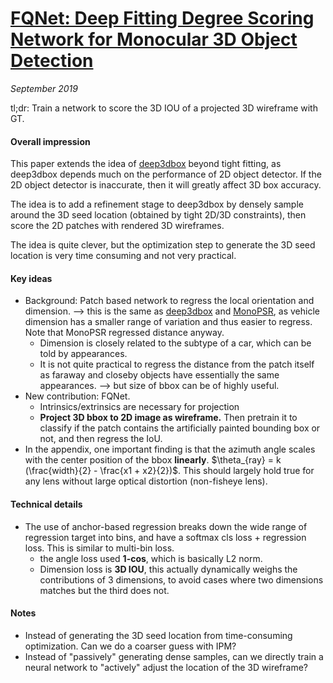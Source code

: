 # [FQNet: Deep Fitting Degree Scoring Network for Monocular 3D Object Detection](https://arxiv.org/abs/1904.12681) 

_September 2019_

tl;dr: Train a network to score the 3D IOU of a projected 3D wireframe with GT. 

#### Overall impression
This paper extends the idea of [deep3dbox](deep3dbox.md) beyond tight fitting, as deep3dbox depends much on the performance of 2D object detector. If the 2D object detector is inaccurate, then it will greatly affect 3D box accuracy.

The idea is to add a refinement stage to deep3dbox by densely sample around the 3D seed location (obtained by tight 2D/3D constraints), then score the 2D patches with rendered 3D wireframes. 

The idea is quite clever, but the optimization step to generate the 3D seed location is very time consuming and not very practical. 

#### Key ideas
- Background: Patch based network to regress the local orientation and dimension. --> this is the same as [deep3dbox](deep3dbox.md) and [MonoPSR](monopsr.md), as vehicle dimension has a smaller range of variation and thus easier to regress. Note that MonoPSR regressed distance anyway. 
	- Dimension is closely related to the subtype of a car, which can be told by appearances. 
	- It is not quite practical to regress the distance from the patch itself as faraway and closeby objects have essentially the same appearances. --> but size of bbox can be of highly useful. 
- New contribution: FQNet. 
	- Intrinsics/extrinsics are necessary for projection
	- **Project 3D bbox to 2D image as wireframe.** Then pretrain it to classify if the patch contains the artificially painted bounding box or not, and then regress the IoU. 
- In the appendix, one important finding is that the azimuth angle scales with the center position of the bbox **linearly**. $\theta_{ray} = k (\frac{width}{2} - \frac{x1 + x2}{2})$. This should largely hold true for any lens without large optical distortion (non-fisheye lens).

#### Technical details
- The use of anchor-based regression breaks down the wide range of regression target into bins, and have a softmax cls loss + regression loss. This is similar to multi-bin loss.
	- the angle loss used **1-cos**, which is basically L2 norm.
	- Dimension loss is **3D IOU**, this actually dynamically weighs the contributions of 3 dimensions, to avoid cases where two dimensions matches but the third does not.


#### Notes
- Instead of generating the 3D seed location from time-consuming optimization. Can we do a coarser guess with IPM?
- Instead of "passively" generating dense samples, can we directly train a neural network to "actively" adjust the location of the 3D wireframe?

